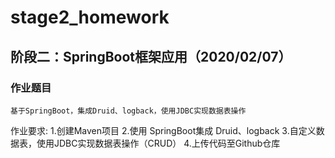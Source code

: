 # stage2_homework
## 阶段二：SpringBoot框架应用（2020/02/07）
### 作业题目
	基于SpringBoot，集成Druid、logback，使用JDBC实现数据表操作
作业要求:
    1.创建Maven项目
    2.使用 SpringBoot集成 Druid、logback
    3.自定义数据表，使用JDBC实现数据表操作（CRUD）
    4.上传代码至Github仓库
